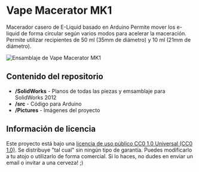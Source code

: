 Vape Macerator MK1
==================

Macerador casero de E-Liquid basado en Arduino
Permite mover los e-liquid de forma circular según varios modos para acelerar la maceración. Permite utilizar recipientes de 50 ml (35mm de diámetro) y 10 ml (21mm de diámetro).

![Ensamblaje de Vape Macerator MK1](https://github.com/oscargonzalez/vapemacerator-mk1/blob/master/Pictures/Asembly-v1.jpg)

Contenido del repositorio
-------------------------

* **/SolidWorks** - Planos de todas las piezas y emsamblaje para SolidWorks 2012
* **/src** - Código para Arduino
* **/Pictures** - Imágenes del proyecto

Información de licencia
-----------------------
Este proyecto está bajo una [licencia de uso público CC0 1.0 Universal (CC0 1.0)](https://creativecommons.org/publicdomain/zero/1.0/).
Se distribuye "tal cual" sin ningún tipo de garantía. Puedes modificarlo a tu atojo o utilizarlo de forma comercial. Si lo haces, no dudes en enviar un email o invitar  a una cerveza! ;)
